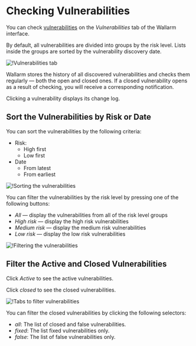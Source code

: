 [link-false-vulns]:     false-vuln.md

[img-check-vulns]:      ../../images/user-guides/vulnerabilities/check-vuln.png
[img-sort-vulns]:       ../../images/user-guides/vulnerabilities/sort-vulns.png
[img-filter-vulns]:     ../../images/user-guides/vulnerabilities/filter-vulns.png
[img-switch-vulns]:     ../../images/user-guides/vulnerabilities/switch-tab-status.png

[glossary-vulnerability]:       ../../glossary-en.md#vulnerability

# Checking Vulnerabilities

You can check [vulnerabilities][glossary-vulnerability] on the *Vulnerabilities* tab of the Wallarm interface.

By default, all vulnerabilities are divided into groups by the risk level. Lists inside the groups are sorted by the vulnerability discovery date.

![!Vulnerabilities tab][img-check-vulns]

Wallarm stores the history of all discovered vulnerabilities and checks them regularly&nbsp;— both the open and closed ones. If a closed vulnerability opens as a result of checking, you will receive a corresponding notification.

Clicking a vulnerability displays its change log.

## Sort the Vulnerabilities by Risk or Date

You can sort the vulnerabilities by the following criteria:
*   Risk:
    *   High first
    *   Low first
*   Date
    *   From latest
    *   From earliest

![!Sorting the vulnerabilities][img-sort-vulns]

You can filter the vulnerabilities by the risk level by pressing one of the following buttons:
*   *All* — display the vulnerabilities from all of the risk level groups
*   *High risk* — display the high risk vulnerabilities
*   *Medium risk* — display the medium risk vulnerabilities
*   *Low risk* — display the low risk vulnerabilities

![!Filtering the vulnerabilities][img-filter-vulns]

## Filter the Active and Closed Vulnerabilities

Click *Active* to see the active vulnerabilities.

Click *closed* to see the closed vulnerabilities.

![!Tabs to filter vulnerabilities][img-switch-vulns]

You can filter the closed vulnerabilities by clicking the following selectors:

* *all*: The list of closed and false vulnerabilities.
* *fixed*: The list fixed vulnerabilities only.
* *false*: The list of false vulnerabilities only.
